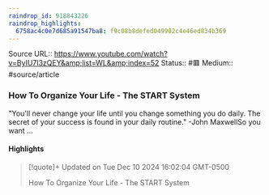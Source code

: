 ```yaml
---
raindrop_id: 918843226
raindrop_highlights:
  6758ac4c0e7d685a91547ba8: f9c08b8defed049902c4e46ed834b369
---
```


Source URL:: https://www.youtube.com/watch?v=ByIU7l3zQEY&amp;list=WL&amp;index=52
Status:: #🟥
Medium:: #source/article


### How To Organize Your Life - The START System

&quot;You&#39;ll never change your life until you change something you do daily. The secret of your success is found in your daily routine.&quot; -John MaxwellSo you want ...

#### Highlights

> [!quote]+ Updated on Tue Dec 10 2024 16:02:04 GMT-0500
>
> How To Organize Your Life - The START System
